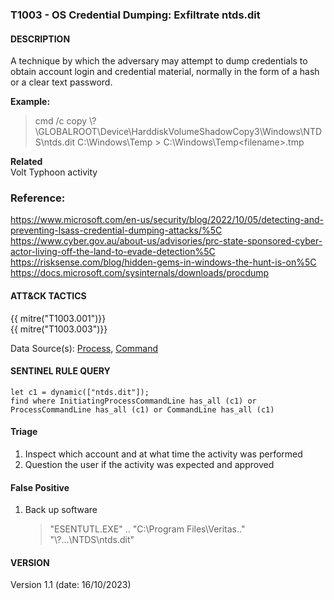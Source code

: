 ### T1003 - OS Credential Dumping: Exfiltrate ntds.dit

#### DESCRIPTION

A technique by which the adversary may attempt to dump credentials to obtain account login and credential material, normally in the form of a hash or a clear text password.

**Example:**

> cmd /c copy \\?\\GLOBALROOT\\Device\\HarddiskVolumeShadowCopy3\\Windows\\NTDS\\ntds.dit C:\\Windows\\Temp > C:\\Windows\\Temp\<filename>.tmp

**Related**\
Volt Typhoon activity

### Reference:

https://www.microsoft.com/en-us/security/blog/2022/10/05/detecting-and-preventing-lsass-credential-dumping-attacks/%5C
https://www.cyber.gov.au/about-us/advisories/prc-state-sponsored-cyber-actor-living-off-the-land-to-evade-detection%5C
https://risksense.com/blog/hidden-gems-in-windows-the-hunt-is-on%5C
https://docs.microsoft.com/sysinternals/downloads/procdump

#### ATT&CK TACTICS

{{ mitre("T1003.001")}}\
{{ mitre("T1003.003")}}

Data Source(s): [Process](https://attack.mitre.org/datasources/DS0009/), [Command](https://attack.mitre.org/datasources/DS0017/)

#### SENTINEL RULE QUERY<br>

```
let c1 = dynamic(["ntds.dit"]); 
find where InitiatingProcessCommandLine has_all (c1) or ProcessCommandLine has_all (c1) or CommandLine has_all (c1)
```

#### Triage

1. Inspect which account and at what time the activity was performed
1. Question the user if the activity was expected and approved

#### False Positive

1. Back up software
    > "ESENTUTL.EXE" .. "C:\\Program Files\\Veritas.." "\\?...\\NTDS\\ntds.dit"

#### VERSION

Version 1.1 (date: 16/10/2023)
